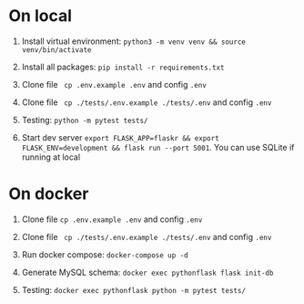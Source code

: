 # On local

1. Install virtual environment: `python3 -m venv venv && source venv/bin/activate`

2. Install all packages: `pip install -r requirements.txt`

3. Clone file ` cp .env.example .env` and config `.env`

4. Clone file ` cp ./tests/.env.example ./tests/.env` and config `.env`

5. Testing: `python -m pytest tests/`

6. Start dev server `export FLASK_APP=flaskr && export FLASK_ENV=development && flask run --port 5001`. You can use SQLite if running at local

# On docker

1. Clone file `cp .env.example .env` and config `.env`

2. Clone file ` cp ./tests/.env.example ./tests/.env` and config `.env`

3. Run docker compose: `docker-compose up -d` 

4. Generate MySQL schema: `docker exec pythonflask flask init-db`

5. Testing: `docker exec pythonflask python -m pytest tests/`
